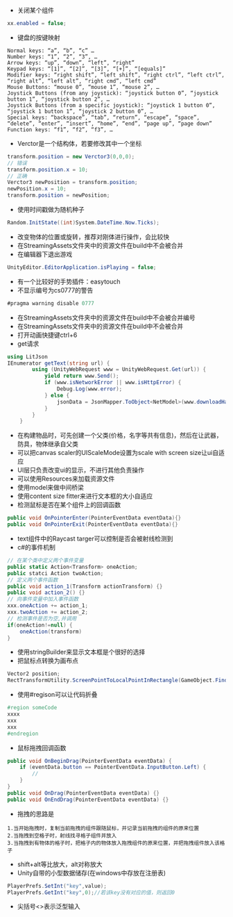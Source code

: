 - 关闭某个组件
```c#
xx.enabled = false;
```
- 键盘的按键映射
```
Normal keys: “a”, “b”, “c” …
Number keys: “1”, “2”, “3”, …
Arrow keys: “up”, “down”, “left”, “right”
Keypad keys: “[1]”, “[2]”, “[3]”, “[+]”, “[equals]”
Modifier keys: “right shift”, “left shift”, “right ctrl”, “left ctrl”, “right alt”, “left alt”, “right cmd”, “left cmd”
Mouse Buttons: “mouse 0”, “mouse 1”, “mouse 2”, …
Joystick Buttons (from any joystick): “joystick button 0”, “joystick button 1”, “joystick button 2”, …
Joystick Buttons (from a specific joystick): “joystick 1 button 0”, “joystick 1 button 1”, “joystick 2 button 0”, …
Special keys: “backspace”, “tab”, “return”, “escape”, “space”, “delete”, “enter”, “insert”, “home”, “end”, “page up”, “page down”
Function keys: “f1”, “f2”, “f3”, …
```
- Verctor是一个结构体，若要修改其中一个坐标
```c#
transform.position = new Verctor3(0,0,0);
// 错误
transform.position.x = 10;
// 正确
Verctor3 newPosition = transform.position;
newPosition.x = 10;
transform.position = newPosition;

```
- 使用时间戳做为随机种子
```c#
Random.InitState((int)System.DateTime.Now.Ticks);
```
- 改变物体的位置或旋转，推荐对刚体进行操作，会比较快
- 在StreamingAssets文件夹中的资源文件在build中不会被合并
- 在编辑器下退出游戏
```c#
UnityEditor.EditorApplication.isPlaying = false;
```
- 有一个比较好的手势插件：easytouch
- 不显示编号为cs0777的警告
```c#
#pragma warning disable 0777
```

- 在StreamingAssets文件夹中的资源文件在build中不会被合并编号
- 在StreamingAssets文件夹中的资源文件在build中不会被合并
- 打开动画快捷键ctrl+6
- get请求
```c#
using LitJson
IEnumerator getText(string url) {
		using (UnityWebRequest www = UnityWebRequest.Get(url)) {
			yield return www.Send();
			if (www.isNetworkError || www.isHttpError) {
				Debug.Log(www.error);
			} else {
				jsonData = JsonMapper.ToObject<NetModel>(www.downloadHandler.text);
			}
		}
	}
```
- 在构建物品时，可先创建一个父类(价格，名字等共有信息)，然后在让武器，防具，物体继承自父类
- 可以把canvas scaler的UIScaleMode设置为scale with screen size让ui自适应
- UI层只负责改变ui的显示，不进行其他负责操作
- 可以使用Resources来加载资源文件
- 使用model来做中间桥梁
- 使用content size fitter来进行文本框的大小自适应
- 检测鼠标是否在某个组件上的回调函数
```c#
public void OnPointerEnter(PointerEventData eventData){}
public void OnPointerExit(PointerEventData eventData){}
```
- text组件中的Raycast targer可以控制是否会被射线检测到
- c#的事件机制
```c#
// 在某个类中定义两个事件变量
public static Action<Transform> oneAction;
public statci Action twoAction;
// 定义两个事件函数
public void action_1(Transform actionTransform) {}
public void action_2() {}
// 向事件变量中加入事件函数
xxx.oneAction += action_1;
xxx.twoAction += action_2;
// 检测事件是否为空,并调用
if(oneAction!=null) {
    oneAction(transform)
}
```
- 使用stringBuilder来显示文本框是个很好的选择
- 把鼠标点转换为画布点
```c#
Vector2 position;
RectTransformUtility.ScreenPointToLocalPointInRectangle(GameObject.Find("Canvas").transform as RectTransform,Input.mousePosition,null,out position);
```
- 使用#regison可以让代码折叠
```c#
#region someCode
xxxx
xxx
xxx
#endregion
```
- 鼠标拖拽回调函数
```c#
public void OnBeginDrag(PointerEventData eventData) {
    if (eventData.button == PointerEventData.InputButton.Left) {
    	//
    }
}
public void OnDrag(PointerEventData eventData) {}
public void OnEndDrag(PointerEventData eventData) {}
```
- 拖拽的思路是
```
1.当开始拖拽时，复制当前拖拽的组件跟随鼠标，并记录当前拖拽的组件的原来位置
2.当拖拽到空格子时，射线找寻格子组件并放入
3.当拖拽到有物体的格子时，把格子内的物体放入拖拽组件的原来位置，并把拖拽组件放入该格子
```
- shift+alt等比放大，alt对称放大
- Unity自带的小型数据储存(在windows中存放在注册表)
```c#
PlayerPrefs.SetInt("key",value);
PlayerPrefs.GetInt("key",0);//若该key没有对应的值，则返回0
```
- 尖括号<>表示泛型输入

